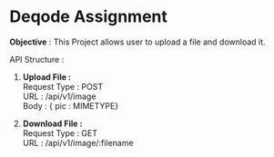 Deqode Assignment
=============================================

**Objective** : This Project allows user to upload a file and download it.

API Structure :

1. **Upload File :**     
   Request Type : POST      
   URL : /api/v1/image    
   Body : { pic : MIMETYPE}   

2. **Download File :**     
   Request Type : GET    
   URL : /api/v1/image/:filename
